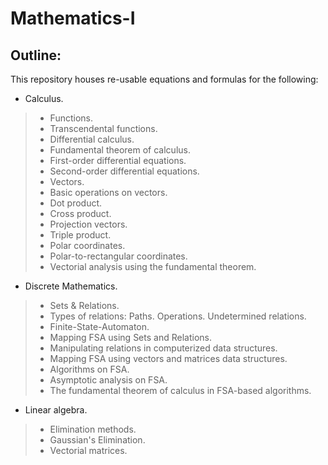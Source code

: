 # Mathematics-I

## Outline: 
This repository houses re-usable equations and formulas for the following:
* Calculus.
> * Functions.
> * Transcendental functions.
> * Differential calculus.
> * Fundamental theorem of calculus.
> * First-order differential equations.
> * Second-order differential equations.
> * Vectors.
> * Basic operations on vectors.
> * Dot product.
> * Cross product.
> * Projection vectors.
> * Triple product.
> * Polar coordinates.
> * Polar-to-rectangular coordinates.
> * Vectorial analysis using the fundamental theorem.

* Discrete Mathematics.
> * Sets & Relations.
> * Types of relations:
> Paths.
> Operations.
> Undetermined relations.
> * Finite-State-Automaton.
> * Mapping FSA using Sets and Relations.
> * Manipulating relations in computerized data structures.
> * Mapping FSA using vectors and matrices data structures.
> * Algorithms on FSA.
> * Asymptotic analysis on FSA.
> * The fundamental theorem of calculus in FSA-based algorithms.
> 

* Linear algebra.
> * Elimination methods.
> * Gaussian's Elimination.
> * Vectorial matrices.


